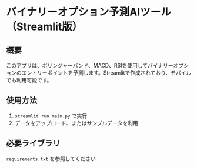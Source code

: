 
# バイナリーオプション予測AIツール（Streamlit版）

## 概要
このアプリは、ボリンジャーバンド、MACD、RSIを使用してバイナリーオプションのエントリーポイントを予測します。Streamlitで作成されており、モバイルでも利用可能です。

## 使用方法
1. `streamlit run main.py` で実行
2. データをアップロード、またはサンプルデータを利用

## 必要ライブラリ
`requirements.txt` を参照してください
